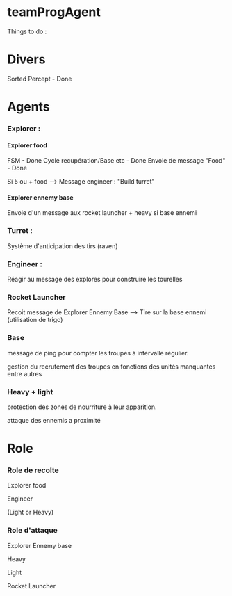 # teamProgAgent

Things to do :

# Divers

Sorted Percept - Done

# Agents

### Explorer :

#### Explorer food
FSM - Done
Cycle recupération/Base etc - Done
Envoie de message "Food" - Done

Si 5 ou + food --> Message engineer : "Build turret"

#### Explorer ennemy base
Envoie d'un message aux rocket launcher + heavy si base ennemi


### Turret :

Système d'anticipation des tirs (raven)


### Engineer :

Réagir au message des explores pour construire les tourelles


### Rocket Launcher

Recoit message de Explorer Ennemy Base --> Tire sur la base ennemi (utilisation de trigo)


### Base

message de ping pour compter les troupes à intervalle régulier.

gestion du recrutement des troupes en fonctions des unités manquantes entre autres


### Heavy + light

protection des zones de nourriture à leur apparition.

attaque des ennemis a proximité



# Role

### Role de recolte

Explorer food

Engineer

(Light or Heavy)

### Role d'attaque

Explorer Ennemy base

Heavy

Light

Rocket Launcher
